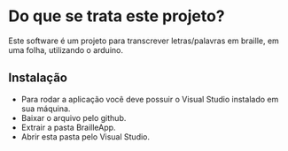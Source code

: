 # Do que se trata este projeto?
Este software é um projeto para transcrever letras/palavras em braille, em uma folha, utilizando o arduino.

## Instalação
- Para rodar a aplicação você deve possuir o Visual Studio instalado em sua máquina.
- Baixar o arquivo pelo github.
- Extrair a pasta BrailleApp.
- Abrir esta pasta pelo Visual Studio.

